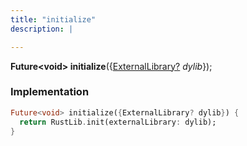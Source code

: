 ```yaml
---
title: "initialize"
description: |

---
```

<span class="dart-code"><strong>Future&lt;void&gt; initialize</strong>({<span class="nobr">[ExternalLibrary?] <i>dylib</i></span>});</span>


### Implementation
```dart
Future<void> initialize({ExternalLibrary? dylib}) {
  return RustLib.init(externalLibrary: dylib);
}
```

[ExternalLibrary?]: /reference/classes/externallibrary